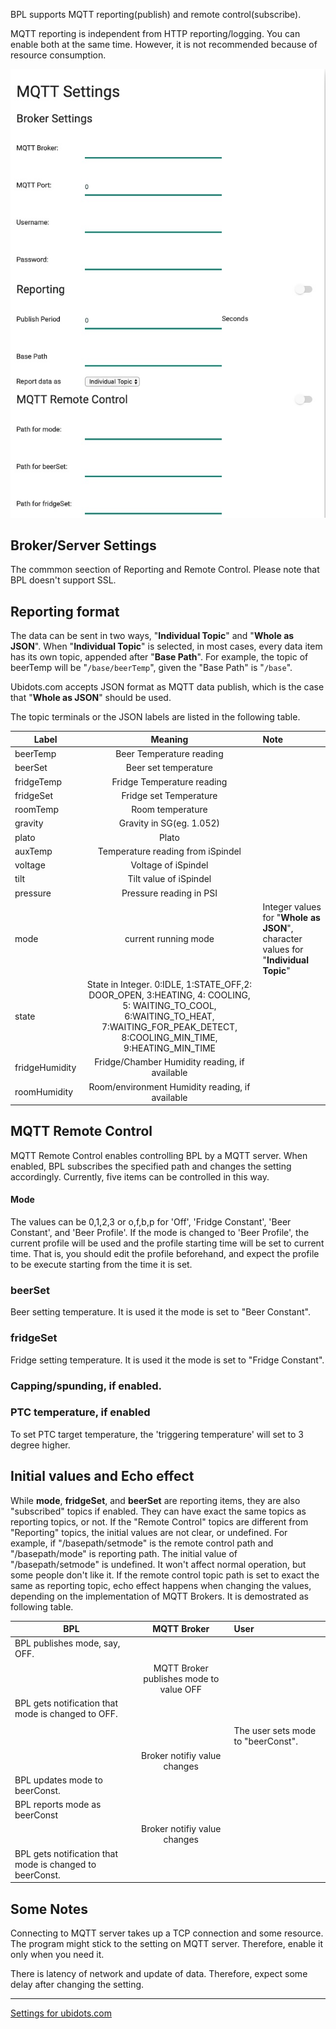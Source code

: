BPL supports MQTT reporting(publish) and remote control(subscribe). 

MQTT reporting is independent from HTTP reporting/logging. You can enable both at the same time. However, it is not recommended because of resource consumption.

![MQTT Remote Control Settings](image/mqtt.remote.jpg)

## Broker/Server Settings
The commmon seection of Reporting and Remote Control.
Please note that BPL doesn't support SSL.
## Reporting format
The data can be sent in two ways, "**Individual Topic**" and "**Whole as JSON**". 
When "**Individual Topic**" is selected, in most cases, every data item has its own topic, appended after "**Base Path**". For example, the topic of beerTemp will be "`/base/beerTemp`", given the "Base Path" is "`/base`".

Ubidots.com accepts JSON format as MQTT data publish, which is the case that "**Whole as JSON**" should be used.

The topic terminals or the JSON labels are listed in the following table.

| Label            | Meaning       | Note       |
| -------------- |:-------------:| :--------------------|
| beerTemp | Beer Temperature reading | |
| beerSet |  Beer set temperature| |
| fridgeTemp | Fridge Temperature reading |
| fridgeSet |  Fridge set Temperature| |
| roomTemp |  Room temperature| |
| gravity | Gravity in SG(eg. 1.052) | |
| plato | Plato | |
| auxTemp | Temperature reading from iSpindel | |
| voltage | Voltage of iSpindel| |
| tilt | Tilt value of iSpindel | |
| pressure | Pressure reading in PSI | |
| mode |  current running mode| Integer values for "**Whole as JSON**", character values for "**Individual Topic**" |
| state | State in Integer. 0:IDLE, 1:STATE_OFF,2: DOOR_OPEN, 3:HEATING, 4: COOLING, 5: WAITING_TO_COOL, 6:WAITING_TO_HEAT, 7:WAITING_FOR_PEAK_DETECT, 8:COOLING_MIN_TIME, 9:HEATING_MIN_TIME |
| fridgeHumidity | Fridge/Chamber Humidity reading, if available |
| roomHumidity   | Room/environment Humidity reading, if available |

## MQTT Remote Control
MQTT Remote Control enables controlling BPL by a MQTT server. When enabled, BPL subscribes the specified path and changes the setting accordingly.
Currently, five items can be controlled in this way.
#### Mode
The values can be 0,1,2,3 or o,f,b,p for 'Off', 'Fridge Constant', 'Beer Constant', and 'Beer Profile'.
If the mode is changed to 'Beer Profile', the current profile will be used and the profile starting time will be set to current time. That is, you should edit the profile beforehand, and expect the profile to be execute starting from the time it is set.

### beerSet
Beer setting temperature. It is used it the mode is set to "Beer Constant".

### fridgeSet
Fridge setting temperature. It is used it the mode is set to "Fridge Constant".

### Capping/spunding, if enabled.
### PTC temperature, if enabled
To set PTC target temperature, the 'triggering temperature' will set to 3 degree higher.

## Initial values and Echo effect
While **mode**, **fridgeSet**,  and **beerSet** are reporting items, they are also "subscribed" topics if enabled. They can have exact the same topics as reporting topics, or not.
If the "Remote Control" topics are different from "Reporting" topics, the initial values are not clear, or undefined. For example, if "/basepath/setmode" is the remote control path and "/basepath/mode" is reporting path. The initial value of "/basepath/setmode" is undefined. It won't affect normal operation, but some people don't like it.
If the remote control topic path is set to exact the same as reporting topic, echo effect happens when changing the values, depending on the implementation of MQTT Brokers. It is demostrated as following table.

| BPL            | MQTT Broker       | User       |
| -------------- |:-------------:| :--------------------|
| BPL publishes mode, say, OFF. | | |
|  | MQTT Broker publishes mode to value OFF | |
| BPL gets notification that mode is changed to OFF. | | |
| | | |
| | | The user sets mode to "beerConst". |
| | Broker notifiy value changes |  |
| BPL updates mode to beerConst. | | |
| BPL reports mode as beerConst| | |
| | Broker notifiy value changes |  |
| BPL gets notification that mode is changed to beerConst. | | |


## Some Notes
Connecting to MQTT server takes up a TCP connection and some resource. The program might stick to the setting on MQTT server. Therefore, enable it only when you need it.

There is latency of network and update of data. Therefore, expect some delay after changing the setting.

***
[Settings for ubidots.com](MQTT.ubidots.md)
